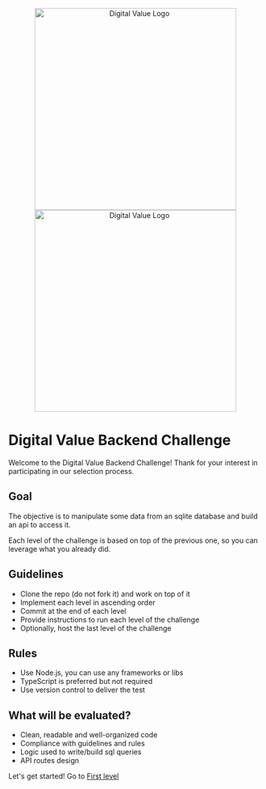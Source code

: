 <p align="center">
    <a href="#gh-dark-mode-only">
        <img src="https://cdn.digitaldrive.fr/corporate/logo-hd-white.png#gh-dark-mode-only" width="400" alt="Digital Value Logo" />
    </a>
    <a href="#gh-light-mode-only">
        <img src="https://cdn.digitaldrive.fr/corporate/logo-hd.png#gh-light-mode-only" width="400" alt="Digital Value Logo" />
    </a>
</p>

# Digital Value Backend Challenge

Welcome to the Digital Value Backend Challenge! Thank for your interest in participating in our selection process.

## Goal

The objective is to manipulate some data from an sqlite database and build an api to access it.

Each level of the challenge is based on top of the previous one, so you can leverage what you already did.

## Guidelines

- Clone the repo (do not fork it) and work on top of it
- Implement each level in ascending order
- Commit at the end of each level
- Provide instructions to run each level of the challenge
- Optionally, host the last level of the challenge

## Rules

- Use Node.js, you can use any frameworks or libs
- TypeScript is preferred but not required
- Use version control to deliver the test

## What will be evaluated?

- Clean, readable and well-organized code
- Compliance with guidelines and rules
- Logic used to write/build sql queries
- API routes design

Let's get started! Go to [First level](level1)

